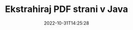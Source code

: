---
############################# Static ############################
layout: "auto-gen-merger"
date: 2022-10-31T14:25:28
draft: false
otherformats: ppsx ppt pptx rtf tex vdx vsdm vsdx vssm vssx vstm vstx vsx vtx xlam xls

############################# Head ############################
head_title: "Ekstrahiraj PDF strani v Java"
head_description: "Hitro ekstrahirajte strani iz datoteke PDF v Java. Shranite nov dokument, ki vsebuje izbrane strani, z API-jem za združevanje dokumentov."

############################# Header ############################
title: "Ekstrahiraj PDF strani v Java"
description: "Izvlecite strani PDF z nekaj vrsticami kode Java."
bg_image: "https://cms.admin.containerize.com/templates/aspose/App_Themes/V3/images/bg/header1.png"
bg_overlay: false
button:
    enable: true
    icon: "fas fa-arrow-down"
    label: "Prenesite brezplačno preskusno različico"
    link: "https://downloads.groupdocs.com/merger/java"

############################# SubMenu ############################
submenu:
    enable: true

    left:
        img_alt: "GroupDocs.Merger for Java"
        image: "https://cms.admin.containerize.com/templates/groupdocs/images/product-logos/90x90-noborder/groupdocs-merger-java.png"
        product: "GroupDocs.Merger"
        platform: "Java"

    middle:
        button:

            # button loop
            - link: "https://apireference.groupdocs.com/merger/java"
              text: "API Reference"

            # button loop
            - link: "https://github.com/groupdocs-merger"
              text: "Primeri kod"

            # button loop
            - link: "https://products.groupdocs.app/merger/family"
              text: "Predstavitve v živo"

            # button loop
            - link: "https://purchase.groupdocs.com/pricing/merger/java"
              text: "Cenitev"

    right:
        link_download: "https://downloads.groupdocs.com/merger"
        link_learn: "https://docs.groupdocs.com/merger/java"
        link_buy: "https://purchase.groupdocs.com"

############################# About ############################
about:
    enable: true
    title: "O API-ju GroupDocs.Merger for Java"
    content: |
        [GroupDocs.Merger for Java](/sl/merger/java/) ponuja preprosto rešitev za varno združevanje in razdelitev med široko paleto formatov dokumentov, vključno s PDF, Microsoft Office (Word, Excel, PowerPoint) , OneNote), OpenDocument, HTML, slike in številne druge v aplikacijah Java. Če dodate le nekaj vrstic kode, izvedite več operacij dokumenta, kot so premikanje, odstranjevanje, vrtenje, zamenjava, ekstrahiranje ali spreminjanje orientacije strani v dokumentih. API za združevanje dokumentov podpira tudi predogled strani dokumenta kot slike za analizo strukture dokumenta, oblikovanja in vsebine na strani.
        
        GroupDocs.Merger API je prava izbira za korporativne rešitve, ki potrebujejo funkcije ekstrahiranja strani datoteke. Ti API-ji so dobro podprti na vseh glavnih operacijskih sistemih in platformah, vključno z J2SE 7.0 (1.7), J2SE 8.0 (1.8), Java 10.

############################# Steps ############################
steps:
    enable: true
    title_left: "Izvlecite strani datoteke PDF v Java"
    content_left: |
        [GroupDocs.Merger for Java](/sl/merger/java/) razvijalcem Java olajša ekstrahiranje želenih strani iz datoteke PDF in shranjevanje kot novo datoteko, ki vsebuje izbrane strani, tako da izvedete nekaj preprostih korakov.
        
        * Inicializirajte **ExtractOptions** s številkami strani, ki bi se morale pojaviti v nastalem dokumentu.
        * Ustvarite nov primerek **Merger** in podajte pot izvornega dokumenta kot parameter konstruktorja.
        * Pokličite **extractPages** in posredujte objekt **ExtractOptions**.
        * Pokličite **save** in določite pot do datoteke za shranjevanje nastalega dokumenta.

    title_right: "Sistemske zahteve"
    content_right: |
        API-ji GroupDocs.Merger for Java so podprti na vseh glavnih platformah in operacijskih sistemih. Preden izvedete spodnjo kodo, se prepričajte, da imate v sistemu nameščene naslednje predpogoje.

        * Operacijski sistemi: Microsoft Windows, Linux, MacOS
        * Razvojna okolja: NetBeans, IntelliJ IDEA, Eclipse
        * Ogrodja: J2SE 7.0 (1.7), J2SE 8.0 (1.8), Java 10
        * Prenesite najnovejšo različico GroupDocs.Merger for Java iz [Maven](https://repository.groupdocs.com/webapp/#/artifacts/browse/tree/General/repo/com/groupdocs/groupdocs-merger)
         
    code: |
     {{% merger/additional-styles %}}
     {{< merger/code-merger title="Kako ekstrahirati strani datoteke PDF s primerom kode Java">}}

        ```java    
        // Ekstrahirajte strani datoteke PDF z API-jem GroupDocs.Merger
        // Inicializirajte razred ExtractOptions z izbranimi številkami strani
        ExtractOptions extractOptions = new ExtractOptions(new int[] { 2, 5 });

        // Ustvari združitev z vhodnim dokumentom PDF
        Merger merger = new Merger("input.pdf");

        // Pokličite metodo extractPages in ji posredujte predmet ExtractOptions
        merger.extractPages(extractOptions);
    
        // Pokličite metodo shranjevanja, da shranite izhodni dokument z ekstrahiranimi stranmi
        merger.save("output.pdf");
        ```
     {{< /merger/code-merger >}}

############################# Demos ############################
demos:
    enable: true
    title: "Predstavitve v živo - ekstrahirajte PDF strani na spletu"
    content: |
       Ekstrahirajte strani datoteke PDF tako, da obiščete spletno mesto [GroupDocs.Merger Live Demos](https://products.groupdocs.app/splitter/extract-pages/pdf).
       Predstavitev v živo ima naslednje prednosti.
        
############################# About Formats ############################
about_formats:
    enable: true

############################# More Formats ############################
more_formats:
    enable: true
    title: "Ekstrakt strani iz drugih formatov dokumentov"
    content: |
        Java dokumentira API za združevanje in razdelitev za oblike datotek in slike. Ekstrahirajte nekaj priljubljenih formatov datotek, kot je navedeno spodaj.

############################# Back to top ###############################
back_to_top:
    enable: true
---
